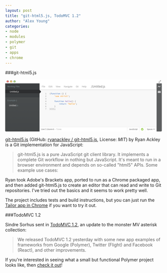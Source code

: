 ```yaml
---
layout: post
title: "git-html5.js, TodoMVC 1.2"
author: "Alex Young"
categories: 
- node
- modules
- polymer
- git
- apps
- chrome
---
```


###git-html5.js

![Tailor](/images/posts/tailorgit.png)

[git-html5.js](http://tin.cr/tailor.html) (GitHub: [ryanackley / git-html5.js](https://github.com/ryanackley/git-html5.js), License: _MIT_) by Ryan Ackley is a Git implementation for JavaScript:

> git-html5.js is a pure JavaScript git client library. It implements a complete Git workflow in nothing but JavaScript. It's meant to run in a browser environment and depends on so-called "html5" APIs. Some example use cases:

Ryan took Adobe's Brackets app, ported to run as a Chrome packaged app, and then added git-html5.js to create an editor that can read and write to Git repositories.  I've tried out the basics and it seems to work pretty well.

The project includes tests and build instructions, but you can just run the [Tailor app in Chrome](https://chrome.google.com/webstore/detail/tailor/mfakmogheanjhlgjhpijkhdjegllgenf) if you want to try it out.

###TodoMVC 1.2

Sindre Sorhus sent in [TodoMVC 1.2](http://tastejs.roon.io/), an update to the monster MV asterisk collection:

> We released TodoMVC 1.2 yesterday with some new app examples of frameworks from Google (Polymer), Twitter (Flight) and Facebook (React), and other improvements.

If you're interested in seeing what a small but functional Polymer project looks like, then [check it out](http://todomvc.com/architecture-examples/polymer/index.html)!
